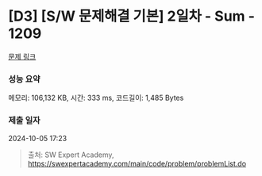 # [D3] [S/W 문제해결 기본] 2일차 - Sum - 1209 

[문제 링크](https://swexpertacademy.com/main/code/problem/problemDetail.do?contestProbId=AV13_BWKACUCFAYh) 

### 성능 요약

메모리: 106,132 KB, 시간: 333 ms, 코드길이: 1,485 Bytes

### 제출 일자

2024-10-05 17:23



> 출처: SW Expert Academy, https://swexpertacademy.com/main/code/problem/problemList.do